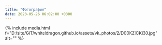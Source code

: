 ```yaml
---
title: "Фотография"
date: 2023-05-26 06:02:00 +0300
---
```



{% include media.html f="D:/site/GiT/whiteldragon.github.io/assets/vk_photos/2/D00KZICKi30.jpg" alt="" %}
